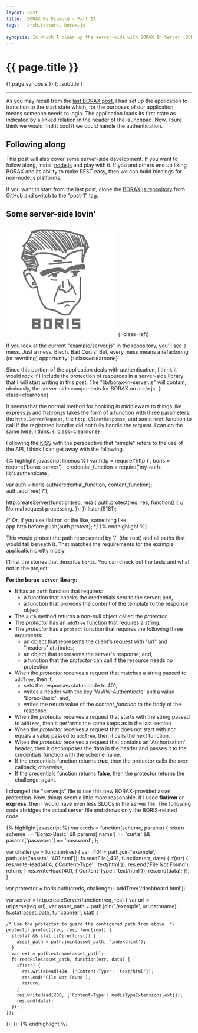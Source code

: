 ```yaml
---
layout: post
title:  BORAX By Example - Part II
tags:   architecture, borax.js

synopsis: In which I clean up the server-side with BORAX In Server (BORIS)
---
```


# {{ page.title }}

{{ page.synopsis }}
{: .subtitle }

-----

As you may recall from the [last BORAX post](/2012/01/25/borax-2.html), I had
set up the application to transition to the start state which, for the
purposes of our application, means someone needs to login. The application
loads its first state as indicated by a linked relation in the header of the
launchpad. Now, I sure think we would find it cool if we could handle the
authentication.

## Following along

This post will also cover some server-side development. If you want to follow
along, install [node.js](http://nodejs.org) and play with it. If you and
others end up liking BORAX and its ability to make REST easy, then we can
build bindings for non-node.js platforms.

If you want to start from the last post, clone the
[BORAX.js repository](https://github.com/realistschuckle/boraxjs) from GitHub
and switch to the "post-1" tag.

## Some server-side lovin'

![BORIS](/img/boris.png)
{: class=left}

If you look at the current "example/server.js" in the repository, you'll see a
mess. Just a mess. Blech. Bad Curtis! But, every mess means a refactoring (or
rewriting) opportunity!
{: class=clearnone}

Since this portion of the application deals with authentication, I think it
would rock if I include the protection of resources in a server-side library
that I will start writing in this post. The "lib/borax-in-server.js" will
contain, obviously, the server-side components for BORAX on node.js.
{: class=clearnone}

It seems that the normal method for hooking in middleware to things like
[express.js](http://expressjs.com/) and [flatiron.js](http://flatironjs.org/)
takes the form of a function with three parameters: the
``http.ServerRequest``, the ``http.ClientResponse``, and some ``next``
function to call if the registered handler did not fully handle the request.
I can do the same here, I think.
{: class=clearnone}

Following the <abbr title="Keep It Simple, Stupid">KISS</abbr> with the
perspective that "simple" refers to the use of the API, I think I can get away
with the following.

{% highlight javascript linenos %}
var http = require('http')
  , boris = require('borax-server')
  , credential_function = require('my-auth-lib').authenticate
  ;

var auth = boris.auth(credential_function, content_function);
auth.addTree('/');

http.createServer(function(req, res) {
  auth.protect(req, res, function() {
    // Normal request processing.
  });
}).listen(8181);

/* Or, if you use flatiron or the like, something like:
app.http.before.push(auth.protect);
*/
{% endhighlight %}

This would protect the path represented by '/' (the root) and all paths that
would fall beneath it. That matches the requirements for the example
application pretty nicely.

I'll list the stories that describe ``boris``. You can check out the tests and
what not in the project.

**For the borax-server library:**

* It has an ``auth`` function that requires:
  * a function that checks the credentials sent to the server; and,
  * a function that provides the content of the template to the response
    object
* The ``auth`` method returns a non-null object called the *protector*.
* The *protector* has an ``addTree`` function that requires a string.
* The *protector* has a ``protect`` function that requires the following three
  arguments:
  * an object that represents the client's request with "url" and "headers"
    attributes;
  * an object that represents the server's response; and,
  * a function that the *protector* can call if the resource needs no
    protection
* When the *protector* receives a request that matches a string passed to
  ``addTree``, then it:
  * sets the responses status code to 401;
  * writes a header with the key 'WWW-Authenticate' and a value 'Borax-Basic';
    and,
  * writes the return value of the *content_function* to the body of the
    response.
* When the *protector* receives a request that starts with the string passed
  to ``addTree``, then it performs the same steps as in the last section
* When the *protector* receives a request that does not start with nor equals
  a value passed to ``addTree``, then it calls the *next* function.
* When the *protector* receives a request that contains an 'Authorization'
  header, then it decomposes the data in the header and passes it to the
  credentials function with the scheme name.
* If the credentials function returns **true**, then the protector calls the
  ``next`` callback; otherwise,
* If the credentials function returns **false**, then the protector returns
  the challenge, again.

I changed the "server.js" file to use this new BORAX-provided asset
protection. Now, things seem a little more reasonable. If I used **flatiron**
or **express**, then I would have even less SLOCs in the server file. The
following code abridges the actual server file and shows only the
BORIS-related code.

{% highlight javascript %}
var creds = function(scheme, params) {
  return scheme == 'Borax-Basic' &&
         params['name'] == 'curtis' &&
         params['password'] == 'password';
};

var challenge = function(res) {
  var _401 = path.join('example', path.join('assets', '401.html'));
  fs.readFile(_401, function(err, data) {
    if(err) {
      res.writeHead(404, {'Content-Type': 'text/html'});
      res.end('File Not Found');
      return;
    }
    res.writeHead(401, {'Content-Type': 'text/html'});
    res.end(data);
  });
}

var protector = boris.auth(creds, challenge);
                     .addTree('/dashboard.html');

var server = http.createServer(function(req, res) {
  var url = urlparse(req.url);
  var asset_path = path.join('./example', url.pathname);
  fs.stat(asset_path, function(err, stat) {

    /* Use the protector to guard the configured path from above. */
    protector.protect(req, res, function() {
      if(stat && stat.isDirectory()) {
        asset_path = path.join(asset_path, 'index.html');
      }
      var ext = path.extname(asset_path);
      fs.readFile(asset_path, function(err, data) {
        if(err) {
          res.writeHead(404, {'Content-Type': 'text/html'});
          res.end('File Not Found');
          return;
        }
        res.writeHead(200, {'Content-Type': mediaTypeExtensions[ext]});
        res.end(data);
      });
    });
  });
});
{% endhighlight %}

